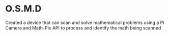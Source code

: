 # O.S.M.D
 Created a device that can scan and solve mathematical problems using a Pi Camera and Math-Pix API to process and identify the math being scanned
